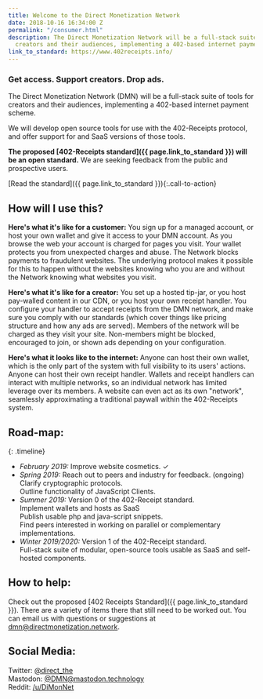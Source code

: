 ```yaml
---
title: Welcome to the Direct Monetization Network
date: 2018-10-16 16:34:00 Z
permalink: "/consumer.html"
description: The Direct Monetization Network will be a full-stack suite of tools for
  creators and their audiences, implementing a 402-based internet payment scheme.
link_to_standard: https://www.402receipts.info/
---
```


<div class="splash">
<div class="splash-inner" markdown="1">

### Get access. Support creators. Drop ads.


The Direct Monetization Network (DMN) will be a full-stack suite of tools for creators and their audiences, implementing a 402-based internet payment scheme.

We will develop open source tools for use with the 402-Receipts protocol, and offer support for and SaaS versions of those tools. 

**The proposed [402-Receipts standard]({{ page.link_to_standard }}) will be an open standard.**
We are seeking feedback from the public and prospective users.

[Read the standard]({{ page.link_to_standard }}){:.call-to-action}

</div>
</div>

<div class="post-splash-content" markdown="1">

## How will I use this?
**Here's what it's like for a customer:** You sign up for a managed account, or host your own wallet and give it access to your DMN account.
As you browse the web your account is charged for pages you visit.
Your wallet protects you from unexpected charges and abuse.
The Network blocks payments to fraudulent websites.
The underlying protocol makes it possible for this to happen without the websites knowing who you are and without the Network knowing what websites you visit.

**Here's what it's like for a creator:** You set up a hosted tip-jar, or you host pay-walled content in our CDN, or you host your own receipt handler.
You configure your handler to accept receipts from the DMN network, and make sure you comply with our standards (which cover things like pricing structure and how any ads are served).
Members of the network will be charged as they visit your site.
Non-members might be blocked, encouraged to join, or shown ads depending on your configuration.

**Here's what it looks like to the internet:** Anyone can host their own wallet, which is the only part of the system with full visibility to its users' actions.
Anyone can host their own receipt handler.
Wallets and receipt handlers can interact with multiple networks, so an individual network has limited leverage over its members.
A website can even act as its own "network", seamlessly approximating a traditional paywall within the 402-Receipts system. 

## Road-map:

{: .timeline}
- _February 2019:_ Improve website cosmetics. ✓
- _Spring 2019:_ Reach out to peers and industry for feedback. (ongoing)  
  Clarify cryptographic protocols.  
  Outline functionality of JavaScript Clients.
- _Summer 2019:_ Version 0 of the 402-Receipt standard.  
  Implement wallets and hosts as SaaS  
  Publish usable php and java-script snippets.  
  Find peers interested in working on parallel or complementary implementations.
- _Winter 2019/2020:_ Version 1 of the 402-Receipt standard.  
  Full-stack suite of modular, open-source tools usable as SaaS and self-hosted components.

## How to help:
Check out the proposed [402 Receipts Standard]({{ page.link_to_standard }}).
There are a variety of items there that still need to be worked out.
You can email us with questions or suggestions at <dmn@directmonetization.network>.


## Social Media:
Twitter: [@direct_the](https://twitter.com/direct_the)  
Mastodon: <a rel="me" href="https://mastodon.technology/@DMN">@DMN@mastodon.technology</a>  
Reddit: [/u/DiMonNet](https://www.reddit.com/user/DiMonNet)

</div>
